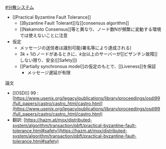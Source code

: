 [#分散システム](分散システム.md)
- [[Practical Byzantine Fault Tolerance]]
	- [[Byzantine Fault Tolerant]]な[[consensus algorithm]]
	- [[Nakamoto Consensus]]等と異なり、ノード数Nが頻繁に変動する環境では使えないことに注意
- 仮定
	- メッセージの送信者は識別可能(署名等により達成される)
	- $3k+1$のノードがあるときに、$k$台以上のサーバーが[[ビザンチン故障]]しない限り、安全([[Safety]])
	- [[Partially synchronous model]]の仮定のもとで、[[Liveness]]を保証
		- メッセージ遅延が有限

論文
- [[OSDI]] 99 : [https://www.usenix.org/legacy/publications/library/proceedings/osdi99/full_papers/castro/castro_html/castro.html](https://www.usenix.org/legacy/publications/library/proceedings/osdi99/full_papers/castro/castro_html/castro.html)
- 翻訳: [https://hazm.at/mox/distributed-system/algorithm/transaction/pbft/practical-byzantine-fault-tolerance.html#safety](https://hazm.at/mox/distributed-system/algorithm/transaction/pbft/practical-byzantine-fault-tolerance.html#safety)

